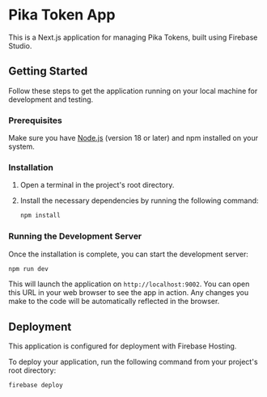 # Pika Token App

This is a Next.js application for managing Pika Tokens, built using Firebase Studio.

## Getting Started

Follow these steps to get the application running on your local machine for development and testing.

### Prerequisites

Make sure you have [Node.js](httpss://nodejs.org/) (version 18 or later) and npm installed on your system.

### Installation

1.  Open a terminal in the project's root directory.
2.  Install the necessary dependencies by running the following command:

    ```bash
    npm install
    ```

### Running the Development Server

Once the installation is complete, you can start the development server:

```bash
npm run dev
```

This will launch the application on `http://localhost:9002`. You can open this URL in your web browser to see the app in action. Any changes you make to the code will be automatically reflected in the browser.

## Deployment

This application is configured for deployment with Firebase Hosting.

To deploy your application, run the following command from your project's root directory:

```bash
firebase deploy
```
